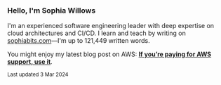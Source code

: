 ### Hello, I'm Sophia Willows

I'm an experienced software engineering leader with deep expertise on cloud architectures and CI/CD. I learn and teach by writing on [sophiabits.com](https://sophiabits.com/blog)—I'm up to 121,449 written words.

You might enjoy my latest blog post on AWS: **[If you’re paying for AWS support, use it](https://sophiabits.com/blog/use-aws-support)**.

<sub>Last updated 3 Mar 2024</sub>
